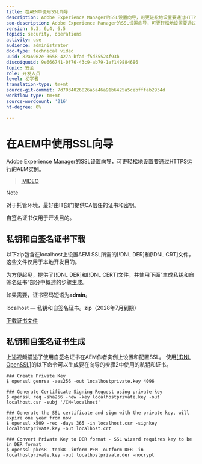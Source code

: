 ```yaml
---
title: 在AEM中使用SSL向导
description: Adobe Experience Manager的SSL设置向导，可更轻松地设置要通过HTTPS运行的AEM实例。
seo-description: Adobe Experience Manager的SSL设置向导，可更轻松地设置要通过HTTPS运行的AEM实例。
version: 6.3, 6,4, 6.5
topics: security, operations
activity: use
audience: administrator
doc-type: technical video
uuid: 82a6962e-3658-427a-bfad-f5d35524f93b
discoiquuid: 9e666741-0f76-43c9-ab79-1ef149884686
topic: 安全
role: 开发人员
level: 初学者
translation-type: tm+mt
source-git-commit: 7d7034026826a5a46a91b6425a5cebfffab2934d
workflow-type: tm+mt
source-wordcount: '216'
ht-degree: 0%

---
```



# 在AEM中使用SSL向导

Adobe Experience Manager的SSL设置向导，可更轻松地设置要通过HTTPS运行的AEM实例。

>[!VIDEO](https://video.tv.adobe.com/v/17993/?quality=12&learn=on)

>[!NOTE]
>
>对于托管环境，最好由IT部门提供CA信任的证书和密钥。
>
>自签名证书仅用于开发目的。

## 私钥和自签名证书下载

以下zip包含在localhost上设置AEM SSL所需的[!DNL DER]和[!DNL CRT]文件，这些文件仅用于本地开发目的。

为方便起见，提供了[!DNL DER]和[!DNL CERT]文件，并使用下面“生成私钥和自签名证书”部分中概述的步骤生成。

如果需要，证书密码短语为&#x200B;**admin**。

localhost — 私钥和自签名证书。zip（2028年7月到期）

[下载证书文件](assets/use-the-ssl-wizard/certificate.zip)

## 私钥和自签名证书生成

上述视频描述了使用自签名证书在AEM作者实例上设置和配置SSL。 使用[[!DNL OpenSSL]](https://www.openssl.org/)的以下命令可以生成要在向导的步骤2中使用的私钥和证书。

```shell
### Create Private Key
$ openssl genrsa -aes256 -out localhostprivate.key 4096

### Generate Certificate Signing Request using private key
$ openssl req -sha256 -new -key localhostprivate.key -out localhost.csr -subj '/CN=localhost'

### Generate the SSL certificate and sign with the private key, will expire one year from now
$ openssl x509 -req -days 365 -in localhost.csr -signkey localhostprivate.key -out localhost.crt

### Convert Private Key to DER format - SSL wizard requires key to be in DER format
$ openssl pkcs8 -topk8 -inform PEM -outform DER -in localhostprivate.key -out localhostprivate.der -nocrypt
```
